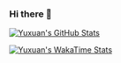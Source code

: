 ### Hi there 👋

<a href="https://github.com/itsyuxuan"><img align="center" alt="Yuxuan's GitHub Stats" src="https://github-readme-stats.vercel.app/api?username=itsyuxuan&custom_title=Yuxuan's GitHub Stats&show_icons=true&count_private=true&theme=panda"/></a>

<a href="https://github.com/itsyuxuan"><img align="center" alt="Yuxuan's WakaTime Stats" src="https://github-readme-stats.vercel.app/api/wakatime?username=@itsyuxuan&custom_title=Yuxuan's WakaTime Stats&layout=compact&time_range=last_year&theme=panda&langs_count=10"/></a>


<!--
**itsyuxuan/itsyuxuan** is a ✨ _special_ ✨ repository because its `README.md` (this file) appears on your GitHub profile.

Here are some ideas to get you started:

- 🔭 I’m currently working on ...
- 🌱 I’m currently learning ...
- 👯 I’m looking to collaborate on ...
- 🤔 I’m looking for help with ...
- 💬 Ask me about ...
- 📫 How to reach me: ...
- 😄 Pronouns: ...
- ⚡ Fun fact: ...
-->
